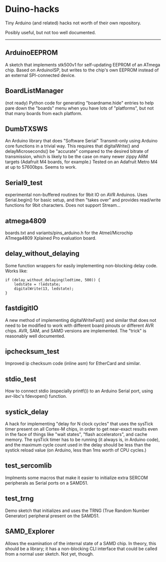 # Duino-hacks
Tiny Arduino (and related) hacks not worth of their own repository.

Posibly useful, but not too well documented.

----------------------------------------------------

## ArduinoEEPROM
A sketch that implements stk500v1 for self-updating EEPROM of an ATmega chip.  Based on ArduinoISP, but writes to the chip's own EEPROM instead of an external SPI-connected device.

## BoardListManager
(not ready) Python code for generating "boardname.hide" entries to help pare down the "boards" menu when you have lots of "platforms", but not that many boards from each platform.

## DumbTXSWS
An Arduino library that does "Software Serial" Transmit-only using Arduino core functions in a trivial way.  This requires that digitalWrite() and delayMicroseconds() be "accurate" compared to the desired bitrate of transmission, which is likely to be the case on many newer zippy ARM targets (Adafruit M4 boards, for example.)
Tested on an Adafruit Metro M4 at up to 57600bps.  Seems to work.

## Serial9_test
experimental non-buffered routines for 9bit IO on AVR Arduinos.  Uses Serial.begin() for basic setup, and then "takes over" and provides read/write functions for 9bit characters.   Does not support Stream...

## atmega4809
boards.txt and variants/pins_arduino.h for the Atmel/Microchip ATmega4809 Xplained Pro evaluation board.

## delay_without_delaying
Some function wrappers for easily implementing non-blocking delay code.  Works like:
~~~
if (delay_without_delaying(ledtime, 500)) {
    ledstate = !ledstate;
    digitalWrite(13, ledstate);
}
~~~

## fastdigitIO
A new method of implementing digitalWriteFast() and similar that does not need to be modified to work with different board pinouts or different AVR chips.  AVR, SAM, and SAMD versions are implemented.  The "trick" is reasonably well documented.

## ipchecksum_test
Improved ip checksum code (inline asm) for EtherCard and similar.

## stdio_test
How to connect stdio (especially printf()) to an Arduino Serial port, using avr-libc's fdevopen() function.

## systick_delay
A hack for implementing "delay for N clock cycles" that uses the sysTick timer present on all Cortex-M chips, in order to get near-exact results even in the face of things like "wait states", "flash accelerators", and cache memory.  The sysTick timer has to be running (it always is, in Arduino code), and the maximum cycle count used in the delay should be less than the systick reload value (on Arduino, less than 1ms worth of CPU cycles.)


## test_sercomlib
Implments some macros that make it easier to initialize extra SERCOM peripherals as Serial ports on a SAMD51.

## test_trng
Demo sketch that initializes and uses the TRNG (True Random Number Generator) peripheral present on the SAMD51.


## SAMD_Explorer
 Allows the examination of the internal state of a SAMD chip.  In theory, this should be a library; it has a non-blocking CLI interface that could be called from a normal user sketch.  Not yet, though.
 